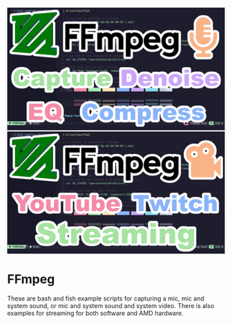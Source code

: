![Screenshot](screenshot.png)
![Screenshot](screenshot2.png)

# FFmpeg
These are bash and fish example scripts for capturing a mic, mic and system sound, or mic and system sound and system video. There is also examples for streaming for both software and AMD hardware.
